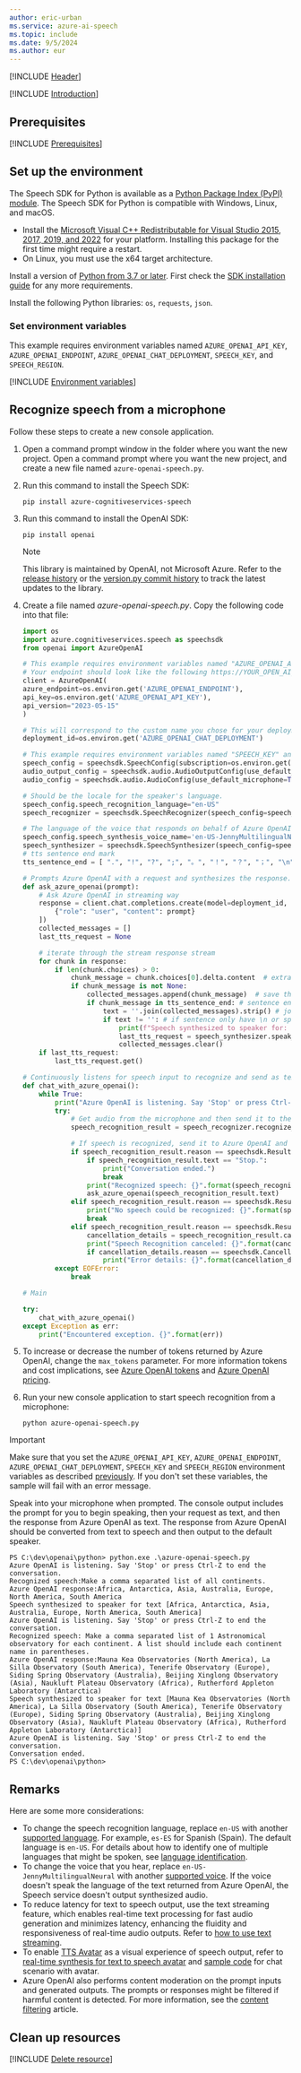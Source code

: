 ```yaml
---
author: eric-urban
ms.service: azure-ai-speech
ms.topic: include
ms.date: 9/5/2024
ms.author: eur
---
```


[!INCLUDE [Header](../../common/python.md)]

[!INCLUDE [Introduction](intro.md)]

## Prerequisites

[!INCLUDE [Prerequisites](../../common/azure-prerequisites-openai.md)]

## Set up the environment

The Speech SDK for Python is available as a [Python Package Index (PyPI) module](https://pypi.org/project/azure-cognitiveservices-speech/). The Speech SDK for Python is compatible with Windows, Linux, and macOS.

- Install the [Microsoft Visual C++ Redistributable for Visual Studio 2015, 2017, 2019, and 2022](/cpp/windows/latest-supported-vc-redist?view=msvc-170&preserve-view=true) for your platform. Installing this package for the first time might require a restart.
- On Linux, you must use the x64 target architecture.

Install a version of [Python from 3.7 or later](https://www.python.org/downloads/). First check the [SDK installation guide](../../../quickstarts/setup-platform.md?pivots=programming-language-python) for any more requirements.

Install the following Python libraries: `os`, `requests`, `json`.

### Set environment variables

This example requires environment variables named `AZURE_OPENAI_API_KEY`, `AZURE_OPENAI_ENDPOINT`, `AZURE_OPENAI_CHAT_DEPLOYMENT`, `SPEECH_KEY`, and `SPEECH_REGION`.

[!INCLUDE [Environment variables](../../common/environment-variables-openai.md)]

## Recognize speech from a microphone

Follow these steps to create a new console application.

1. Open a command prompt window in the folder where you want the new project. Open a command prompt where you want the new project, and create a new file named `azure-openai-speech.py`.

1. Run this command to install the Speech SDK:  

    ```console
    pip install azure-cognitiveservices-speech
    ```

1. Run this command to install the OpenAI SDK:  

    ```console
    pip install openai
    ```

    > [!NOTE]
    > This library is maintained by OpenAI, not Microsoft Azure. Refer to the [release history](https://github.com/openai/openai-python/releases) or the [version.py commit history](https://github.com/openai/openai-python/commits/main/openai/version.py) to track the latest updates to the library.

1. Create a file named *azure-openai-speech.py*. Copy the following code into that file:

    ```Python
    import os
    import azure.cognitiveservices.speech as speechsdk
    from openai import AzureOpenAI

    # This example requires environment variables named "AZURE_OPENAI_API_KEY", "AZURE_OPENAI_ENDPOINT" and "AZURE_OPENAI_CHAT_DEPLOYMENT"
    # Your endpoint should look like the following https://YOUR_OPEN_AI_RESOURCE_NAME.openai.azure.com/
    client = AzureOpenAI(
    azure_endpoint=os.environ.get('AZURE_OPENAI_ENDPOINT'),
    api_key=os.environ.get('AZURE_OPENAI_API_KEY'),
    api_version="2023-05-15"
    )

    # This will correspond to the custom name you chose for your deployment when you deployed a model.
    deployment_id=os.environ.get('AZURE_OPENAI_CHAT_DEPLOYMENT')

    # This example requires environment variables named "SPEECH_KEY" and "SPEECH_REGION"
    speech_config = speechsdk.SpeechConfig(subscription=os.environ.get('SPEECH_KEY'), region=os.environ.get('SPEECH_REGION'))
    audio_output_config = speechsdk.audio.AudioOutputConfig(use_default_speaker=True)
    audio_config = speechsdk.audio.AudioConfig(use_default_microphone=True)

    # Should be the locale for the speaker's language.
    speech_config.speech_recognition_language="en-US"
    speech_recognizer = speechsdk.SpeechRecognizer(speech_config=speech_config, audio_config=audio_config)

    # The language of the voice that responds on behalf of Azure OpenAI.
    speech_config.speech_synthesis_voice_name='en-US-JennyMultilingualNeural'
    speech_synthesizer = speechsdk.SpeechSynthesizer(speech_config=speech_config, audio_config=audio_output_config)
    # tts sentence end mark
    tts_sentence_end = [ ".", "!", "?", ";", "。", "！", "？", "；", "\n" ]

    # Prompts Azure OpenAI with a request and synthesizes the response.
    def ask_azure_openai(prompt):
        # Ask Azure OpenAI in streaming way
        response = client.chat.completions.create(model=deployment_id, max_tokens=200, stream=True, messages=[
            {"role": "user", "content": prompt}
        ])
        collected_messages = []
        last_tts_request = None

        # iterate through the stream response stream
        for chunk in response:
            if len(chunk.choices) > 0:
                chunk_message = chunk.choices[0].delta.content  # extract the message
                if chunk_message is not None:
                    collected_messages.append(chunk_message)  # save the message
                    if chunk_message in tts_sentence_end: # sentence end found
                        text = ''.join(collected_messages).strip() # join the recieved message together to build a sentence
                        if text != '': # if sentence only have \n or space, we could skip
                            print(f"Speech synthesized to speaker for: {text}")
                            last_tts_request = speech_synthesizer.speak_text_async(text)
                            collected_messages.clear()
        if last_tts_request:
            last_tts_request.get()

    # Continuously listens for speech input to recognize and send as text to Azure OpenAI
    def chat_with_azure_openai():
        while True:
            print("Azure OpenAI is listening. Say 'Stop' or press Ctrl-Z to end the conversation.")
            try:
                # Get audio from the microphone and then send it to the TTS service.
                speech_recognition_result = speech_recognizer.recognize_once_async().get()

                # If speech is recognized, send it to Azure OpenAI and listen for the response.
                if speech_recognition_result.reason == speechsdk.ResultReason.RecognizedSpeech:
                    if speech_recognition_result.text == "Stop.": 
                        print("Conversation ended.")
                        break
                    print("Recognized speech: {}".format(speech_recognition_result.text))
                    ask_azure_openai(speech_recognition_result.text)
                elif speech_recognition_result.reason == speechsdk.ResultReason.NoMatch:
                    print("No speech could be recognized: {}".format(speech_recognition_result.no_match_details))
                    break
                elif speech_recognition_result.reason == speechsdk.ResultReason.Canceled:
                    cancellation_details = speech_recognition_result.cancellation_details
                    print("Speech Recognition canceled: {}".format(cancellation_details.reason))
                    if cancellation_details.reason == speechsdk.CancellationReason.Error:
                        print("Error details: {}".format(cancellation_details.error_details))
            except EOFError:
                break

    # Main

    try:
        chat_with_azure_openai()
    except Exception as err:
        print("Encountered exception. {}".format(err))
    ```

1. To increase or decrease the number of tokens returned by Azure OpenAI, change the `max_tokens` parameter. For more information tokens and cost implications, see [Azure OpenAI tokens](/azure/ai-foundry/openai/overview#tokens) and [Azure OpenAI pricing](https://azure.microsoft.com/pricing/details/cognitive-services/openai-service/).

1. Run your new console application to start speech recognition from a microphone:

    ```console
    python azure-openai-speech.py
    ```

> [!IMPORTANT]
> Make sure that you set the `AZURE_OPENAI_API_KEY`, `AZURE_OPENAI_ENDPOINT`, `AZURE_OPENAI_CHAT_DEPLOYMENT`, `SPEECH_KEY` and `SPEECH_REGION` environment variables as described [previously](#set-environment-variables). If you don't set these variables, the sample will fail with an error message.

Speak into your microphone when prompted. The console output includes the prompt for you to begin speaking, then your request as text, and then the response from Azure OpenAI as text. The response from Azure OpenAI should be converted from text to speech and then output to the default speaker.

```console
PS C:\dev\openai\python> python.exe .\azure-openai-speech.py
Azure OpenAI is listening. Say 'Stop' or press Ctrl-Z to end the conversation.
Recognized speech:Make a comma separated list of all continents.
Azure OpenAI response:Africa, Antarctica, Asia, Australia, Europe, North America, South America
Speech synthesized to speaker for text [Africa, Antarctica, Asia, Australia, Europe, North America, South America]
Azure OpenAI is listening. Say 'Stop' or press Ctrl-Z to end the conversation.
Recognized speech: Make a comma separated list of 1 Astronomical observatory for each continent. A list should include each continent name in parentheses.
Azure OpenAI response:Mauna Kea Observatories (North America), La Silla Observatory (South America), Tenerife Observatory (Europe), Siding Spring Observatory (Australia), Beijing Xinglong Observatory (Asia), Naukluft Plateau Observatory (Africa), Rutherford Appleton Laboratory (Antarctica)
Speech synthesized to speaker for text [Mauna Kea Observatories (North America), La Silla Observatory (South America), Tenerife Observatory (Europe), Siding Spring Observatory (Australia), Beijing Xinglong Observatory (Asia), Naukluft Plateau Observatory (Africa), Rutherford Appleton Laboratory (Antarctica)]
Azure OpenAI is listening. Say 'Stop' or press Ctrl-Z to end the conversation.
Conversation ended.
PS C:\dev\openai\python> 
```

## Remarks

Here are some more considerations:

- To change the speech recognition language, replace `en-US` with another [supported language](~/articles/ai-services/speech-service/language-support.md). For example, `es-ES` for Spanish (Spain). The default language is `en-US`. For details about how to identify one of multiple languages that might be spoken, see [language identification](~/articles/ai-services/speech-service/language-identification.md).
- To change the voice that you hear, replace `en-US-JennyMultilingualNeural` with another [supported voice](~/articles/ai-services/speech-service/language-support.md#standard-voices). If the voice doesn't speak the language of the text returned from Azure OpenAI, the Speech service doesn't output synthesized audio.
- To reduce latency for text to speech output, use the text streaming feature, which enables real-time text processing for fast audio generation and minimizes latency, enhancing the fluidity and responsiveness of real-time audio outputs. Refer to [how to use text streaming](~/articles/ai-services/speech-service/how-to-lower-speech-synthesis-latency.md#input-text-streaming).
- To enable [TTS Avatar](~/articles/ai-services/speech-service/text-to-speech-avatar/what-is-text-to-speech-avatar.md) as a visual experience of speech output, refer to [real-time synthesis for text to speech avatar](~/articles/ai-services/speech-service/text-to-speech-avatar/real-time-synthesis-avatar.md) and [sample code](https://github.com/Azure-Samples/cognitive-services-speech-sdk/tree/master/samples/js/browser/avatar#chat-sample) for chat scenario with avatar.
- Azure OpenAI also performs content moderation on the prompt inputs and generated outputs. The prompts or responses might be filtered if harmful content is detected. For more information, see the [content filtering](/azure/ai-foundry/openai/concepts/content-filter) article.

## Clean up resources

[!INCLUDE [Delete resource](../../common/delete-resource.md)]
